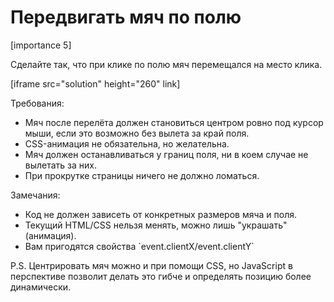 # Передвигать мяч по полю

[importance 5]

Сделайте так, что при клике по полю мяч перемещался на место клика.

[iframe src="solution" height="260" link]

Требования:
<ul>
<li>Мяч после перелёта должен становиться центром ровно под курсор мыши, если это возможно без вылета за край поля.</li>
<li>CSS-анимация не обязательна, но желательна.</li>
<li>Мяч должен останавливаться у границ поля, ни в коем случае не вылетать за них.</li>
<li>При прокрутке страницы ничего не должно ломаться.</li>
</ul>

Замечания:
<ul>
<li>Код не должен зависеть от конкретных размеров мяча и поля.</li>
<li>Текущий HTML/CSS нельзя менять, можно лишь "украшать" (анимация).</li>
<li>Вам пригодятся свойства `event.clientX/event.clientY`</li>
</ul>



P.S. Центрировать мяч можно и при помощи CSS, но JavaScript в перспективе позволит делать это гибче и определять позицию более динамически.